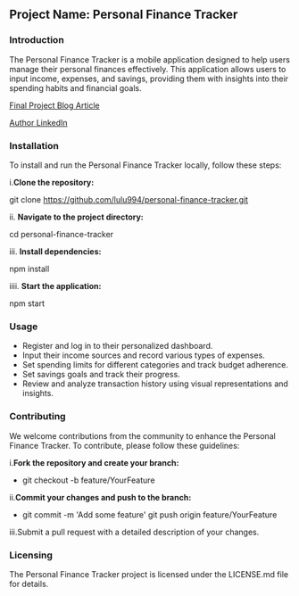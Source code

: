 ## Project Name: Personal Finance Tracker

### Introduction

The Personal Finance Tracker is a mobile application designed to help users manage their personal finances effectively. This application allows users to input income, expenses, and savings, providing them with insights into their spending habits and financial goals.


[Final Project Blog Article](https://app.hackernoon.com/mobile/F3xsN4rQOAy3PB88FGO1)

[Author LinkedIn](https://www.linkedin.com/in/loubna-neddah)

### Installation

To install and run the Personal Finance Tracker locally, follow these steps:

i.**Clone the repository:**

git clone https://github.com/lulu994/personal-finance-tracker.git

ii. **Navigate to the project directory:**

cd personal-finance-tracker

iii. **Install dependencies:**

npm install

iiii. **Start the application:**

npm start

### Usage

- Register and log in to their personalized dashboard.
- Input their income sources and record various types of expenses.
- Set spending limits for different categories and track budget adherence.
- Set savings goals and track their progress.
- Review and analyze transaction history using visual representations and insights.

### Contributing

We welcome contributions from the community to enhance the Personal Finance Tracker. To contribute, please follow these guidelines:

i.**Fork the repository and create your branch:**

- git checkout -b feature/YourFeature

ii.**Commit your changes and push to the branch:**

- git commit -m 'Add some feature'
   git push origin feature/YourFeature

iii.Submit a pull request with a detailed description of your changes.

### Licensing

The Personal Finance Tracker project is licensed under the LICENSE.md file for details.
